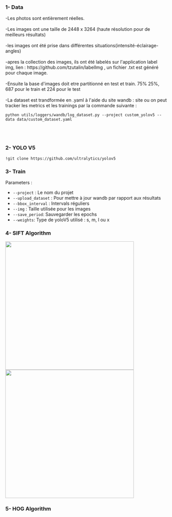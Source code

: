 <body>
<h3>1- Data</h3>
  <p> 
-Les photos sont entièrement réelles.
<br><br>
-Les images ont une taille de 2448 x 3264 (haute résolution pour de meilleurs résultats)
<br><br>
-les images ont été prise dans différentes situations(intensité-éclairage-angles)
<br><br>
-apres la collection des images, ils ont été labelés sur l'application label img, lien : https://github.com/tzutalin/labelImg ,
un fichier .txt est généré pour chaque image.
<br><br>
-Ensuite la base d'images doit etre partitionné en test et train. 75% 25%, 687 pour le train et 224 pour le test
<br><br>
-La dataset est trandformée en .yaml à l'aide du site wandb : site ou on peut tracker les metrics et les trainings
par la commande suivante : 

    python utils/loggers/wandb/log_dataset.py --project custom_yolov5 --data data/custom_dataset.yaml
    
</p>
  <br><br>
<h3>2- YOLO V5</h3>

```
!git clone https://github.com/ultralytics/yolov5
```
<h3>3- Train</h3>
Parameters : 

* `--project` : Le nom du projet
* `--upload_dataset` : Pour mettre à jour wandb par rapport aux résultats
* `--bbox_interval` : Intervals réguliers
* `--img` : Taille utilisée pour les images
* `--save_period`: Sauvegarder les epochs
* `--weights`: Type de yoloV5 utilisé : s, m, l ou x
<h3>4- SIFT Algorithm</h3>
<img src=https://github.com/sou-design/Licence-Plate-recognition/assets/62157910/08d06464-a4f0-490e-a096-828a38c55d1b" width = 400>

<img src="https://github.com/sou-design/Licence-Plate-recognition/assets/62157910/83972a18-26d7-47f3-91c6-3b9831f010d8" width = 400>
<h3>5- HOG Algorithm</h3>
</body>
